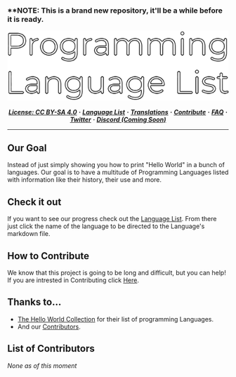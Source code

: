 ### ****NOTE:** This is a brand new repository, it'll be a while before it is ready.

<div align="center">
    
<img src="Resources/PLL-banner.png" alt="Programming Language List Banner">

<p>
<em>
    
[**License: CC BY-SA 4.0**](https://github.com/Maniacxxx/programming-language-list/blob/main/LICENSE) **·** 
[**Language List**](https://github.com/Maniacxxx/programming-language-list/blob/main/Language-List.md) **·** 
[**Translations**](https://github.com/Maniacxxx/programming-language-list/blob/main/Translations-List.md) **·** 
[**Contribute**](https://github.com/Maniacxxx/programming-language-list/blob/main/CONTRIBUTING.md) **·** 
[**FAQ**](https://github.com/Programming-Language-List/programming-language-list/blob/main/FAQ) **·** 
[**Twitter**](https://twitter.com/ListLanguage) **·** 
[**Discord (Coming Soon)**]()
    </em>

</p>
</div>
  
---
## Our Goal
Instead of just simply showing you how to print "Hello World" in a bunch of languages. Our goal is to have a multitude of Programming Languages listed with information like their history, their use and more.

## Check it out
If you want to see our progress check out the [Language List](https://github.com/Maniacxxx/programming-language-list/blob/main/Language-List.md). From there just click the name of the language to be directed to the Language's markdown file.

## How to Contribute
We know that this project is going to be long and difficult, but you can help! If you are intrested in Contributing click [Here](https://github.com/Maniacxxx/programming-language-list/blob/main/CONTRIBUTING.md).

## Thanks to...
- [The Hello World Collection](http://helloworldcollection.de/) for their list of programming Languages.
- And our [Contributors](#List-of-Contributors).

## List of Contributors
*None as of this moment*
